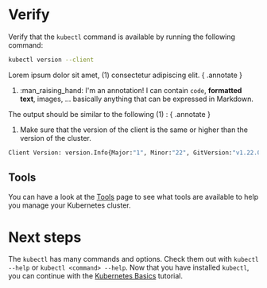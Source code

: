 # Verify
Verify that the `kubectl` command is available by running the following command:
```bash
kubectl version --client
```

Lorem ipsum dolor sit amet, (1) consectetur adipiscing elit.
{ .annotate }

1.  :man_raising_hand: I'm an annotation! I can contain `code`, __formatted
    text__, images, ... basically anything that can be expressed in Markdown.


The output should be similar to the following (1) :
{ .annotate }

1.  Make sure that the version of the client is the same or higher than the version of the cluster.

```bash
Client Version: version.Info{Major:"1", Minor:"22", GitVersion:"v1.22.0", GitCommit:"cde122dc4477e5e9c5f8833d2fb01c8807a0a2b1", GitTreeState:"clean", BuildDate:"2021-06-17T20:20:38Z", GoVersion:"go1.16.5", Compiler:"gc", Platform:"linux/amd64"}
```

## Tools
You can have a look at the [Tools](tools.md) page to see what tools are available to help you manage your Kubernetes cluster.

# Next steps
The `kubectl` has many commands and options. Check them out with `kubectl --help` or `kubectl <command> --help`.
Now that you have installed `kubectl`, you can continue with the [Kubernetes Basics](../kubernetes-basics/index.md) tutorial.
